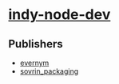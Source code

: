# [indy-node-dev](https://pypi.org/project/indy-node-dev)



## Publishers
- [evernym](https://pypi.org/user/evernym)
- [sovrin_packaging](https://pypi.org/user/sovrin_packaging)

